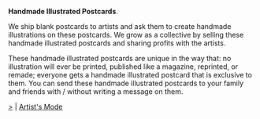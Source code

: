 **Handmade Illustrated Postcards**.

We ship blank postcards to artists and ask them to create handmade illustrations on these postcards. We grow as a collective by selling these handmade illustrated postcards and sharing profits with the artists.

These handmade illustrated postcards are unique in the way that: no illustration will ever be printed, published like a magazine, reprinted, or remade; everyone gets a handmade illustrated postcard that is exclusive to them. You can send these handmade illustrated postcards to your family and friends with / without writing a message on them.

<div class="roadmap-spacer-1"></div>

<p>
<a class="btn" href="https://kvshvl.in/yourmailproject/3.html">></a> | <a class="btn" href="https://kvshvl.in/yourmailproject/4.html">Artist's Mode</a><br>
</p>

<div class="roadmap-spacer-2"></div>
